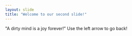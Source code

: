 ```yaml
---
layout: slide
title: "Welcome to our second slide!"
---
```

"A dirty mind is a joy forever!"
Use the left arrow to go back!
